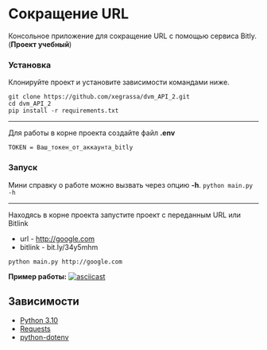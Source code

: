 # Сокращение URL

Консольное приложение для сокращение URL с помощью сервиса Bitly. (**Проект учебный**)

### Установка

Клонируйте проект и установите зависимости командами ниже.

```
git clone https://github.com/xegrassa/dvm_API_2.git
cd dvm_API_2
pip install -r requirements.txt
```
***
Для работы в корне проекта создайте файл **.env**
```
TOKEN = Ваш_токен_от_аккаунта_bitly
```

### Запуск

Мини справку о работе можно вызвать через опцию **-h**. `python main.py -h`
***
Находясь в корне проекта запустите проект с переданным URL или Bitlink
- url - http://google.com 
- bitlink - bit.ly/34y5mhm
```
python main.py http://google.com
```

**Пример работы:**
[![asciicast](https://asciinema.org/a/475885.svg)](https://asciinema.org/a/475885)


## Зависимости

* [Python 3.10](https://www.python.org/)
* [Requests](https://docs.python-requests.org/en/latest/)
* [python-dotenv](https://github.com/theskumar/python-dotenv)